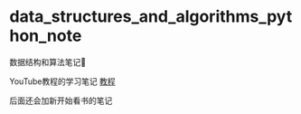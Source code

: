 # data_structures_and_algorithms_python_note
数据结构和算法笔记📒

YouTube教程的学习笔记 [教程](https://www.youtube.com/watch?v=JFRKMzmapQk&list=PLC664nq_h8b_q8Hjq_q8fbst1TO1AKKz-)

后面还会加新开始看书的笔记

